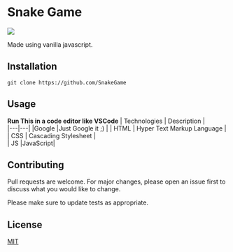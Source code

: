 # Snake Game
<img src="https://i.pinimg.com/736x/93/b6/d5/93b6d5fada6558292a0af9b4153969fc--snake-reptile-pixel-art.jpg">

Made using vanilla javascript.

## Installation

```git clone https://github.com/SnakeGame```

## Usage

**Run This in a code editor like VSCode**
| Technologies | Description |  
|---|---|
|Google   |Just Google it ;)  | 
| HTML  | Hyper Text Markup Language |  
| CSS  | Cascading Stylesheet  |   
| JS   |JavaScript|

## Contributing
Pull requests are welcome. For major changes, please open an issue first to discuss what you would like to change.

Please make sure to update tests as appropriate.

## License
[MIT](https://choosealicense.com/licenses/mit/)
